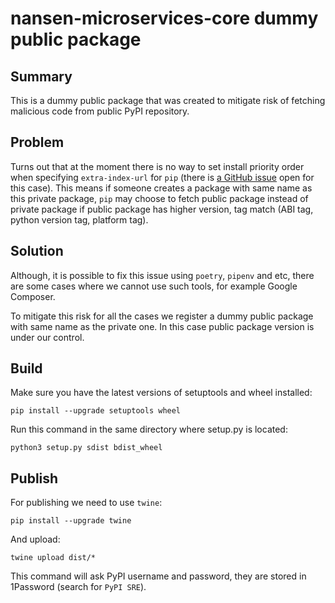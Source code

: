 # nansen-microservices-core dummy public package

## Summary

This is a dummy public package that was created to mitigate risk of fetching malicious code from public PyPI repository.

## Problem

Turns out that at the moment there is no way to set install priority order when specifying `extra-index-url` for `pip` 
(there is [a GitHub issue](https://github.com/pypa/pip/issues/8606) open for this case).
This means if someone creates a package with same name as this private package, `pip` may choose to fetch public
package instead of private package if public package has higher version, tag match (ABI tag, python version tag,
platform tag).

## Solution

Although, it is possible to fix this issue using `poetry`, `pipenv` and etc, there are some cases where we cannot use
such tools, for example Google Composer.

To mitigate this risk for all the cases we register a dummy public package with same name as the private one.
In this case public package version is under our control.

## Build

Make sure you have the latest versions of setuptools and wheel installed:
```
pip install --upgrade setuptools wheel
```

Run this command in the same directory where setup.py is located:
```
python3 setup.py sdist bdist_wheel
```

## Publish

For publishing we need to use `twine`:
```
pip install --upgrade twine
```

And upload:
```
twine upload dist/*
```
This command will ask PyPI username and password, they are stored in 1Password (search for `PyPI SRE`).
